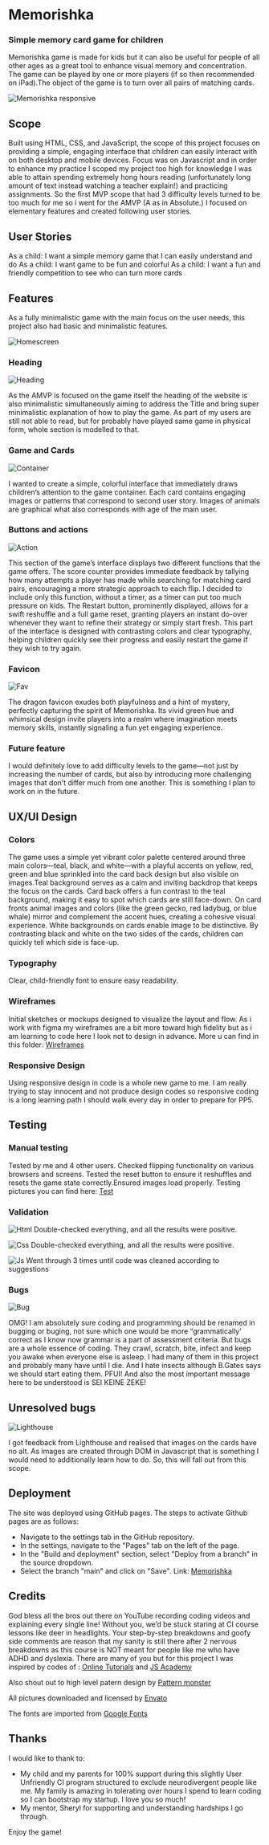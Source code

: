 # Memorishka
### Simple memory card game for children

Memorishka game is made for kids but it can also be useful for people of all other ages as a great tool to enhance visual memory and concentration. The game can be played by one or more players (if so then recommended on iPad).The object of the game is to turn over all pairs of matching cards.

![Memorishka responsive](docs/screenshots/responsive.jpeg)

## Scope

Built using HTML, CSS, and JavaScript, the scope of this project focuses on providing a simple, engaging interface that children can easily interact with on both desktop and mobile devices. Focus was on Javascript and in order to enhance my practice I scoped my project too high for knowledge I was able to attain spending extremely hong hours reading (unfortunately long amount of text instead watching a teacher explain!) and practicing assignments. So the first MVP scope that had 3 difficulty levels turned to be too much for me so i went for the AMVP (A as in Absolute.) I focused on elementary features and created following user stories.  

## User Stories

As a child: I want a simple memory game that I can easily understand and do
As a child: I want game to be fun and colorful
As a child: I want a fun and friendly competition to see who can turn more cards

## Features
As a fully minimalistic game with the main focus on the user needs, this project also had basic and minimalistic features. 

![Homescreen](docs/screenshots/fliped.jpeg)

### Heading 

![Heading](docs/screenshots/header.jpeg)

As the AMVP is focused on the game itself the heading of the website is also minimalistic simultaneously aiming to address the Title and bring super minimalistic explanation of how to play the game. As part of my users are still not able to read, but for probably have played  same game in physical form, whole section is modelled to that. 

### Game and Cards

![Container](docs/screenshots/container.jpeg)

I wanted to create a simple, colorful interface that immediately draws children’s attention to the game container. Each card contains engaging images or patterns that correspond to second user story. Images of animals are graphical what also corresponds with age of the main user. 

### Buttons and actions
![Action](docs/screenshots/actions.jpeg)

This section of the game’s interface displays two different functions that the game offers. The score counter provides immediate feedback by tallying how many attempts a player has made while searching for matching card pairs, encouraging a more strategic approach to each flip. I decided to include only this function, without a timer, as a timer can put too much pressure on kids. The Restart button, prominently displayed, allows for a swift reshuffle and a full game reset, granting players an instant do-over whenever they want to refine their strategy or simply start fresh. This part of the interface is designed with contrasting colors and clear typography, helping children quickly see their progress and easily restart the game if they wish to try again.

### Favicon

![Fav](docs/screenshots/favicon.jpg)

The dragon favicon exudes both playfulness and a hint of mystery, perfectly capturing the spirit of Memorishka. Its vivid green hue and whimsical design invite players into a realm where imagination meets memory skills, instantly signaling a fun yet engaging experience. 

### Future feature
I would definitely love to add difficulty levels to the game—not just by increasing the number of cards, but also by introducing more challenging images that don’t differ much from one another. This is something I plan to work on in the future.

## UX/UI Design

### Colors

The game uses a simple yet vibrant color palette centered around three main colors—teal, black, and white—with a playful accents on yellow, red, green and blue sprinkled into the card back design but also visible on images.Teal background serves as a calm and inviting backdrop that keeps the focus on the cards. Card back offers a fun contrast to the teal background, making it easy to spot which cards are still face-down. On card fronts animal images and colors (like the green gecko, red ladybug, or blue whale) mirror and complement the accent hues, creating a cohesive visual experience. White backgrounds on cards enable image to be distinctive. By contrasting black and white on the two sides of the cards, children can quickly tell which side is face-up. 

### Typography

Clear, child-friendly font to ensure easy readability.

### Wireframes

Initial sketches or mockups designed to visualize the layout and flow. As i work with figma my wireframes are a bit more toward high fidelity but as i am learning to code here I look not to design in advance. More u can find in this folder: [Wireframes](docs/wireframes/)

### Responsive Design

Using responsive design in code is a whole new game to me. I am really trying to stay innocent and not produce design codes so responsive coding is a long learning path I should walk every day in order to prepare for PP5.  

## Testing

### Manual testing

Tested by me and 4 other users. Checked flipping functionality on various browsers and screens. Tested the reset button to ensure it reshuffles and resets the game state correctly.Ensured images load properly. Testing pictures you can find here: [Test](docs/tests/)

### Validation
![Html](docs/validation/html-validate.jpeg)
Double-checked everything, and all the results were positive.

![Css](docs/validation/css-validate.jpeg)
Double-checked everything, and all the results were positive.

![Js](docs/validation/js-hint.jpeg)
Went through 3 times until code was cleaned according to suggestions

### Bugs
![Bug](docs/validation/cockroach-emoji.png)

OMG! I am absolutely sure coding and programming should be renamed in bugging or buging, not sure which one would be more “grammatically’ correct as I know now grammar is a part of assessment criteria. But bugs are a whole essence of coding. They crawl, scratch, bite, infect and keep you awake when everyone else is asleep. I had many of them in this project and probably many have until I die. And I hate insects although B.Gates says we should start eating them. PFUI! And also the most important message here to be understood is SEI KEINE ZEKE! 

## Unresolved bugs
![Lighthouse](docs/validation/lighthouse.jpeg)

I got feedback from Lighthouse and realised that images on the cards have no alt. As images are created through DOM in Javascript that is something I would need to additionally learn how to do. So, this will fall out from this scope. 
## Deployment

The site was deployed using GitHub pages.
The steps to activate Github pages are as follows:
- Navigate to the settings tab in the GitHub repository.
- In the settings, navigate to the "Pages" tab on the left of the page.
- In the "Build and deployment" section, select "Deploy from a branch" in the source dropdown.
- Select the branch "main" and click on "Save".
Link: [Memorishka](https://ivrigy.github.io/Memory-game-kids/)

## Credits

God bless all the bros out there on YouTube recording coding videos and explaining every single line! Without you, we’d be stuck staring at CI course lessons like deer in headlights. Your step-by-step breakdowns and goofy side comments are reason that my sanity is still there after 2 nervous breakdowns as this course is NOT meant for people like me who have ADHD and dyslexia.  There are many of you but for this project I was inspired by codes of : [Online Tutorials](https://www.youtube.com/watch?v=M0egyNvsN-Y) and [JS Academy](https://www.youtube.com/watch?v=xWdkt6KSirw)

Also shout out to high level patern design by [Pattern monster](https://pattern.monster/)

All pictures downloaded and licensed by [Envato](https://elements.envato.com/)

The fonts are imported from [Google Fonts](https://fonts.google.com/)

## Thanks
I would like to thank to:
- My child and my parents for 100% support during this slightly User Unfriendly CI program structured to exclude neurodivergent people like me. My family is amazing in tolerating over hours I spend to learn coding so I can bootstrap my startup. I love you so much!
- My mentor, Sheryl for supporting and understanding hardships I go through. 

Enjoy the game!
